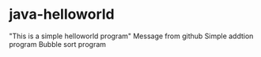 # java-helloworld
"This is a simple helloworld program"
Message from github
Simple addtion program
Bubble sort program